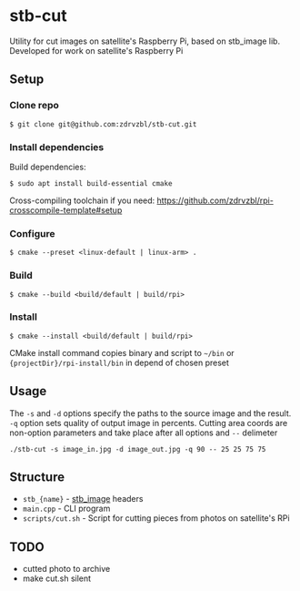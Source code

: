 # stb-cut
Utility for cut images on satellite's Raspberry Pi, based on stb_image lib. Developed for work on satellite's Raspberry Pi

## Setup

### Clone repo
```shell
$ git clone git@github.com:zdrvzbl/stb-cut.git
```

### Install dependencies

Build dependencies:
```shell
$ sudo apt install build-essential cmake
```
Cross-compiling toolchain if you need: https://github.com/zdrvzbl/rpi-crosscompile-template#setup

### Configure

```shell
$ cmake --preset <linux-default | linux-arm> .

```
### Build

```shell
$ cmake --build <build/default | build/rpi>
```

### Install

```shell
$ cmake --install <build/default | build/rpi>
```

CMake install command copies binary and script to `~/bin` or `{projectDir}/rpi-install/bin` in depend of chosen preset

## Usage

The `-s` and `-d` options specify the paths to the source image and the result. `-q` option sets quality of output image in percents. Cutting area coords are non-option parameters and take place after all options and `--` delimeter

```shell
./stb-cut -s image_in.jpg -d image_out.jpg -q 90 -- 25 25 75 75
```


## Structure

- `stb_{name}` - [stb_image](https://github.com/nothings/stb.git) headers
- `main.cpp` - CLI program
- `scripts/cut.sh` - Script for cutting pieces from photos on satellite's RPi

## TODO
- cutted photo to archive
- make cut.sh silent
